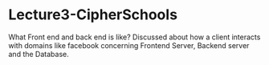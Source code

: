 # Lecture3-CipherSchools
What Front end and back end is like?
Discussed about how a client interacts with domains like facebook concerning Frontend Server, Backend server and the Database.
